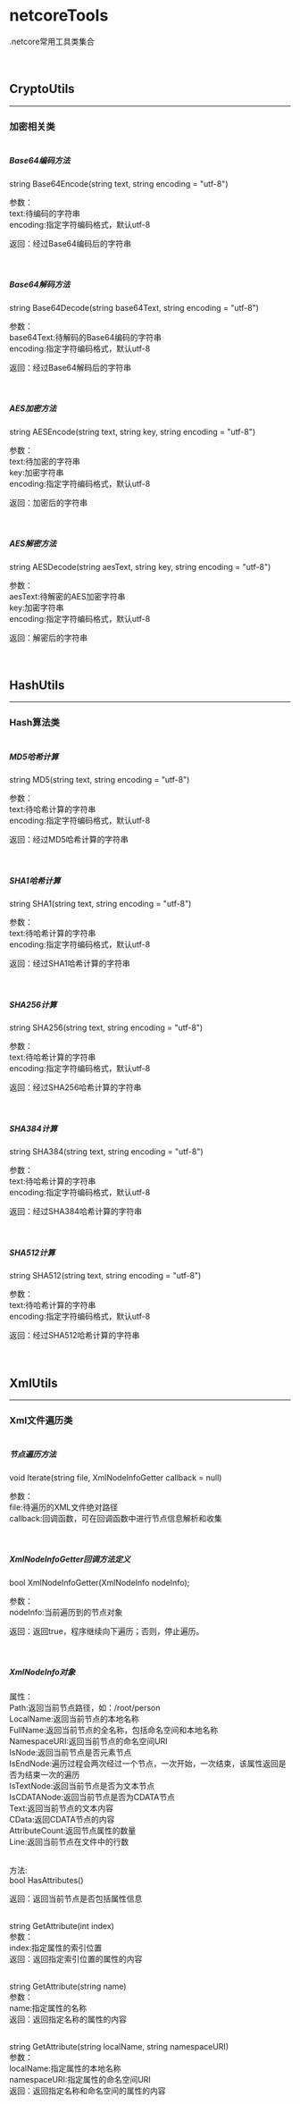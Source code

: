 # netcoreTools
.netcore常用工具类集合<br/><br/><br/>

## CryptoUtils
---
### 加密相关类<br/><br/>


##### Base64编码方法<br/>
string Base64Encode(string text, string encoding = "utf-8")<br/>

参数： <br/>
text:待编码的字符串<br/>
encoding:指定字符编码格式，默认utf-8<br/>

返回：经过Base64编码后的字符串<br/><br/><br/>


##### Base64解码方法<br/>
string Base64Decode(string base64Text, string encoding = "utf-8")<br/>

参数：<br/>
base64Text:待解码的Base64编码的字符串<br/>
encoding:指定字符编码格式，默认utf-8<br/>

返回：经过Base64解码后的字符串<br/><br/><br/>


##### AES加密方法<br/>
string AESEncode(string text, string key, string encoding = "utf-8")<br/>

参数：<br/>
text:待加密的字符串<br/>
key:加密字符串<br/>
encoding:指定字符编码格式，默认utf-8<br/>

返回：加密后的字符串<br/><br/><br/>


##### AES解密方法<br/>
string AESDecode(string aesText, string key, string encoding = "utf-8")<br/>

参数：<br/>
aesText:待解密的AES加密字符串<br/>
key:加密字符串<br/>
encoding:指定字符编码格式，默认utf-8<br/>

返回：解密后的字符串<br/><br/><br/>


## HashUtils
---
### Hash算法类<br/><br/>

##### MD5哈希计算<br/>
string MD5(string text, string encoding = "utf-8")<br/>

参数：<br/>
text:待哈希计算的字符串<br/>
encoding:指定字符编码格式，默认utf-8<br/>

返回：经过MD5哈希计算的字符串<br/><br/><br/>


##### SHA1哈希计算<br/>
string SHA1(string text, string encoding = "utf-8")<br/>

参数：<br/>
text:待哈希计算的字符串<br/>
encoding:指定字符编码格式，默认utf-8<br/>

返回：经过SHA1哈希计算的字符串<br/><br/><br/>


##### SHA256计算<br/>
string SHA256(string text, string encoding = "utf-8")<br/>

参数：<br/>
text:待哈希计算的字符串<br/>
encoding:指定字符编码格式，默认utf-8<br/>

返回：经过SHA256哈希计算的字符串<br/><br/><br/>


##### SHA384计算<br/>
string SHA384(string text, string encoding = "utf-8")<br/>

参数：<br/>
text:待哈希计算的字符串<br/>
encoding:指定字符编码格式，默认utf-8<br/>

返回：经过SHA384哈希计算的字符串<br/><br/><br/>


##### SHA512计算<br/>
string SHA512(string text, string encoding = "utf-8")<br/>

参数：<br/>
text:待哈希计算的字符串<br/>
encoding:指定字符编码格式，默认utf-8<br/>

返回：经过SHA512哈希计算的字符串<br/><br/><br/>


## XmlUtils
---
### Xml文件遍历类<br/><br/>

##### 节点遍历方法<br/>
void Iterate(string file, XmlNodeInfoGetter callback = null)<br/>

参数：<br/>
file:待遍历的XML文件绝对路径<br/>
callback:回调函数，可在回调函数中进行节点信息解析和收集<br/><br/><br/>


##### XmlNodeInfoGetter回调方法定义<br/>
bool XmlNodeInfoGetter(XmlNodeInfo nodeInfo);<br/>

参数：<br/>
nodeInfo:当前遍历到的节点对象<br/>

返回：返回true，程序继续向下遍历；否则，停止遍历。<br/><br/><br/>


##### XmlNodeInfo对象<br/>
属性：<br/>
Path:返回当前节点路径，如：/root/person<br/>
LocalName:返回当前节点的本地名称<br/>
FullName:返回当前节点的全名称，包括命名空间和本地名称<br/>
NamespaceURI:返回当前节点的命名空间URI<br/>
IsNode:返回当前节点是否元素节点<br/>
IsEndNode:遍历过程会两次经过一个节点，一次开始，一次结束，该属性返回是否为结束一次的遍历<br/>
IsTextNode:返回当前节点是否为文本节点<br/>
IsCDATANode:返回当前节点是否为CDATA节点<br/>
Text:返回当前节点的文本内容<br/>
CData:返回CDATA节点的内容<br/>
AttributeCount:返回节点属性的数量<br/>
Line:返回当前节点在文件中的行数<br/><br/>

方法:<br/>
bool HasAttributes()<br/>

返回：返回当前节点是否包括属性信息<br/><br/>


string GetAttribute(int index)<br/>
参数：<br/>
index:指定属性的索引位置<br/>
返回：返回指定索引位置的属性的内容<br/><br/>

string GetAttribute(string name)<br/>
参数：<br/>
name:指定属性的名称<br/>
返回：返回指定名称的属性的内容<br/><br/>

string GetAttribute(string localName, string namespaceURI)<br/>
参数：<br/>
localName:指定属性的本地名称<br/>
namespaceURI:指定属性的命名空间URI<br/>
返回：返回指定名称和命名空间的属性的内容<br/><br/>
